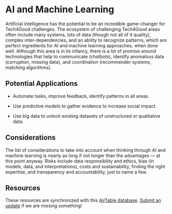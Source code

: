 # AI and Machine Learning

Artificial intelligence has the potential to be an incredible game-changer for Tech4Good challenges. The ecosystem of challenging Tech4Good areas often include many systems, lots of data (though not all of it quality), complex inter-dependencies, and an ability to recognize patterns, which are perfect ingredients for AI and machine learning approaches, when done well.
Although this area is in its infancy, there is a lot of promise around technologies that help to communicate (chatbots), identify anomalous data (corruption, missing data), and coordination (recommender systems, matching algorithms).

## Potential Applications

- Automate tasks, improve feedback, identify patterns in all areas.
- Use predictive models to gather evidence to increase social impact.

- Use big data to unlock existing datasets of unstructured or qualitative data.

## Considerations

The list of considerations to take into account when thinking through AI and machine learning is nearly as long if not longer than the advantages — at this point anyway. Risks include data responsibility and ethics, bias (in models, data, and interpretations), costs and sustainability, finding the right expertise, and transparency and accountability, just to name a few.

## Resources

These resources are synchronized with this [AirTable database](https://airtable.com/shrIyFNx0PYL39Alh/tbl9kGk4uuG08xTJt?backgroundColor=green&viewControls=on). [Submit an update](https://airtable.com/shrtcZuxBz8d6tHjE) if we are missing something!

<vue-airtable
:columns="['Name', 'Description', 'Topic', 'Link', 'Type']"
filter="{Topic} = 'AI/ML'"
view="Public">
</vue-airtable>

